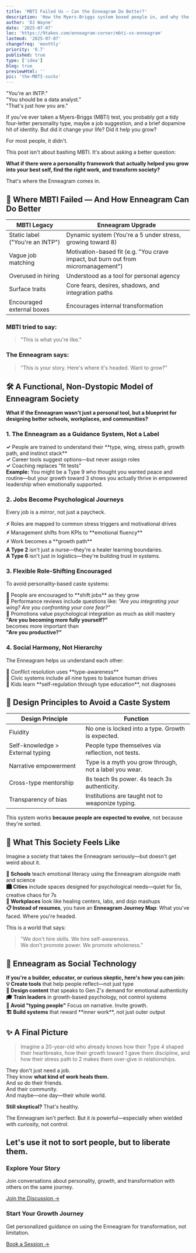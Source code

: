 ```yaml
---
title: 'MBTI Failed Us — Can the Enneagram Do Better?'
description: 'How the Myers-Briggs system boxed people in, and why the Enneagram offers a more transformative, human-centered alternative for careers, relationships, and society.'
author: 'DJ Wayne'
date: '2025-07-07'
loc: 'https://9takes.com/enneagram-corner/mbti-vs-enneagram'
lastmod: '2025-07-07'
changefreq: 'monthly'
priority: '0.7'
published: true
type: ['idea']
blog: true
previewHtml: ''
pic: 'the-MBTI-sucks'
---
```




<div class="bg-gray-100 border-l-4 border-gray-500 p-6 rounded-lg mb-8 text-lg italic">
"You're an INTP."<br>
"You should be a data analyst."<br>
"That's just how you are."
</div>

If you've ever taken a Myers-Briggs (MBTI) test, you probably got a tidy four-letter personality type, maybe a job suggestion, and a brief dopamine hit of identity. But did it change your life? Did it help you grow?

<div class="text-center font-bold text-2xl text-red-600 my-8">
For most people, it didn't.
</div>

This post isn't about bashing MBTI. It's about asking a better question:

<div class="bg-blue-50 border border-blue-200 border-l-4 border-l-blue-500 p-6 rounded-lg my-8">
<strong class="text-xl">What if there were a personality framework that actually helped you grow into your best self, find the right work, and transform society?</strong>
</div>

That's where the Enneagram comes in.

<h2 class="text-3xl font-semibold text-neutral-900 mt-12 mb-6">🧰 Where MBTI Failed — And How Enneagram Can Do Better</h2>

<div class="overflow-x-auto my-8">
<table class="w-full border-collapse bg-white rounded-lg shadow-md overflow-hidden">
<thead>
<tr class="bg-gradient-to-r from-red-500 to-red-600 text-white">
<th class="p-4 text-left font-semibold">MBTI Legacy</th>
<th class="p-4 text-left font-semibold">Enneagram Upgrade</th>
</tr>
</thead>
<tbody>
<tr class="border-b border-neutral-200 hover:bg-gray-50">
<td class="p-4">
<div class="bg-red-50 p-3 rounded border-l-4 border-red-400">
Static label ("You're an INTP")
</div>
</td>
<td class="p-4">
<div class="bg-green-50 p-3 rounded border-l-4 border-green-400">
Dynamic system (You're a 5 under stress, growing toward 8)
</div>
</td>
</tr>
<tr class="border-b border-neutral-200 hover:bg-gray-50">
<td class="p-4">
<div class="bg-red-50 p-3 rounded border-l-4 border-red-400">
Vague job matching
</div>
</td>
<td class="p-4">
<div class="bg-green-50 p-3 rounded border-l-4 border-green-400">
Motivation-based fit (e.g. "You crave impact, but burn out from micromanagement")
</div>
</td>
</tr>
<tr class="border-b border-neutral-200 hover:bg-gray-50">
<td class="p-4">
<div class="bg-red-50 p-3 rounded border-l-4 border-red-400">
Overused in hiring
</div>
</td>
<td class="p-4">
<div class="bg-green-50 p-3 rounded border-l-4 border-green-400">
Understood as a tool for personal agency
</div>
</td>
</tr>
<tr class="border-b border-neutral-200 hover:bg-gray-50">
<td class="p-4">
<div class="bg-red-50 p-3 rounded border-l-4 border-red-400">
Surface traits
</div>
</td>
<td class="p-4">
<div class="bg-green-50 p-3 rounded border-l-4 border-green-400">
Core fears, desires, shadows, and integration paths
</div>
</td>
</tr>
<tr class="hover:bg-gray-50">
<td class="p-4">
<div class="bg-red-50 p-3 rounded border-l-4 border-red-400">
Encouraged external boxes
</div>
</td>
<td class="p-4">
<div class="bg-green-50 p-3 rounded border-l-4 border-green-400">
Encourages internal transformation
</div>
</td>
</tr>
</tbody>
</table>
</div>

<div class="grid grid-cols-1 md:grid-cols-2 gap-8 my-8">
<div class="bg-red-50 border border-red-200 p-6 rounded-lg">
<h3 class="text-xl font-bold text-red-800 mb-4">MBTI tried to say:</h3>
<blockquote class="text-lg italic text-red-700 border-l-4 border-red-400 pl-4">
"This is what you're like."
</blockquote>
</div>

<div class="bg-green-50 border border-green-200 p-6 rounded-lg">
<h3 class="text-xl font-bold text-green-800 mb-4">The Enneagram says:</h3>
<blockquote class="text-lg italic text-green-700 border-l-4 border-green-400 pl-4">
"This is your story. Here's where it's headed. Want to grow?"
</blockquote>
</div>
</div>

<h2 class="text-3xl font-semibold text-neutral-900 mt-12 mb-6">🛠️ A Functional, Non-Dystopic Model of Enneagram Society</h2>

<div class="bg-blue-50 border-l-4 border-blue-400 p-6 my-8 rounded-lg">
<strong class="text-xl">What if the Enneagram wasn't just a personal tool, but a blueprint for designing better schools, workplaces, and communities?</strong>
</div>

<div class="space-y-8 my-10">

<div class="bg-gradient-to-r from-purple-50 to-blue-50 border border-purple-200 p-8 rounded-lg">
<h3 class="text-2xl font-bold text-purple-800 mb-4">1. The Enneagram as a Guidance System, Not a Label</h3>
<div class="space-y-4">
<div class="bg-white p-4 rounded border border-purple-200">
<strong>✓</strong> People are trained to understand their **type, wing, stress path, growth path, and instinct stack**
</div>
<div class="bg-white p-4 rounded border border-purple-200">
<strong>✓</strong> Career tools suggest options—but never assign roles
</div>
<div class="bg-white p-4 rounded border border-purple-200">
<strong>✓</strong> Coaching replaces "fit tests"
</div>
</div>

<div class="bg-purple-100 p-4 rounded-lg mt-6 border-l-4 border-purple-500">
<strong>Example:</strong> You might be a Type 9 who thought you wanted peace and routine—but your growth toward 3 shows you actually thrive in empowered leadership when emotionally supported.
</div>
</div>

<div class="bg-gradient-to-r from-green-50 to-teal-50 border border-green-200 p-8 rounded-lg">
<h3 class="text-2xl font-bold text-green-800 mb-4">2. Jobs Become Psychological Journeys</h3>
<p class="text-lg mb-6">Every job is a <em>mirror</em>, not just a paycheck.</p>

<div class="space-y-4">
<div class="bg-white p-4 rounded border border-green-200">
<strong>⚡</strong> Roles are mapped to common stress triggers and motivational drives
</div>
<div class="bg-white p-4 rounded border border-green-200">
<strong>⚡</strong> Management shifts from KPIs to **emotional fluency**
</div>
<div class="bg-white p-4 rounded border border-green-200">
<strong>⚡</strong> Work becomes a **growth path**
</div>
</div>

<div class="grid grid-cols-1 md:grid-cols-2 gap-4 mt-6">
<div class="bg-green-100 p-4 rounded-lg border-l-4 border-green-500">
<strong>A Type 2</strong> isn't just a nurse—they're a healer learning boundaries.
</div>
<div class="bg-green-100 p-4 rounded-lg border-l-4 border-green-500">
<strong>A Type 6</strong> isn't just in logistics—they're building trust in systems.
</div>
</div>
</div>

<div class="bg-gradient-to-r from-orange-50 to-yellow-50 border border-orange-200 p-8 rounded-lg">
<h3 class="text-2xl font-bold text-orange-800 mb-4">3. Flexible Role-Shifting Encouraged</h3>
<p class="text-lg mb-6">To avoid personality-based caste systems:</p>

<div class="space-y-4">
<div class="bg-white p-4 rounded border border-orange-200">
<strong>🔄</strong> People are encouraged to **shift jobs** as they grow
</div>
<div class="bg-white p-4 rounded border border-orange-200">
<strong>🔄</strong> Performance reviews include questions like: <em>"Are you integrating your wing? Are you confronting your core fear?"</em>
</div>
<div class="bg-white p-4 rounded border border-orange-200">
<strong>🔄</strong> Promotions value psychological integration as much as skill mastery
</div>
</div>

<div class="bg-orange-100 p-6 rounded-lg mt-6 border-l-4 border-orange-500 text-center">
<strong class="text-xl">"Are you becoming more fully yourself?"</strong><br>
<span class="text-lg">becomes more important than</span><br>
<strong class="text-xl">"Are you productive?"</strong>
</div>
</div>

<div class="bg-gradient-to-r from-pink-50 to-purple-50 border border-pink-200 p-8 rounded-lg">
<h3 class="text-2xl font-bold text-pink-800 mb-4">4. Social Harmony, Not Hierarchy</h3>
<p class="text-lg mb-6">The Enneagram helps us understand each other:</p>

<div class="space-y-4">
<div class="bg-white p-4 rounded border border-pink-200">
<strong>🤝</strong> Conflict resolution uses **type-awareness**
</div>
<div class="bg-white p-4 rounded border border-pink-200">
<strong>🤝</strong> Civic systems include all nine types to balance human drives
</div>
<div class="bg-white p-4 rounded border border-pink-200">
<strong>🤝</strong> Kids learn **self-regulation through type education**, not diagnoses
</div>
</div>
</div>

</div>


<h2 class="text-3xl font-semibold text-neutral-900 mt-12 mb-6">🧭 Design Principles to Avoid a Caste System</h2>

<div class="overflow-x-auto my-8">
<table class="w-full border-collapse bg-white rounded-lg shadow-md overflow-hidden">
<thead>
<tr class="bg-gradient-to-r from-indigo-500 to-purple-600 text-white">
<th class="p-4 text-left font-semibold">Design Principle</th>
<th class="p-4 text-left font-semibold">Function</th>
</tr>
</thead>
<tbody>
<tr class="border-b border-neutral-200 hover:bg-indigo-50">
<td class="p-4 font-semibold text-indigo-800">Fluidity</td>
<td class="p-4">No one is locked into a type. Growth is expected.</td>
</tr>
<tr class="border-b border-neutral-200 hover:bg-purple-50">
<td class="p-4 font-semibold text-purple-800">Self-knowledge > External typing</td>
<td class="p-4">People type themselves via reflection, not tests.</td>
</tr>
<tr class="border-b border-neutral-200 hover:bg-blue-50">
<td class="p-4 font-semibold text-blue-800">Narrative empowerment</td>
<td class="p-4">Type is a myth you grow through, not a label you wear.</td>
</tr>
<tr class="border-b border-neutral-200 hover:bg-green-50">
<td class="p-4 font-semibold text-green-800">Cross-type mentorship</td>
<td class="p-4">8s teach 9s power. 4s teach 3s authenticity.</td>
</tr>
<tr class="hover:bg-orange-50">
<td class="p-4 font-semibold text-orange-800">Transparency of bias</td>
<td class="p-4">Institutions are taught not to weaponize typing.</td>
</tr>
</tbody>
</table>
</div>

<div class="bg-gradient-to-r from-green-100 to-blue-100 p-6 rounded-lg text-center my-8">
<p class="text-xl font-semibold text-gray-800">This system works <strong>because people are expected to evolve</strong>, not because they're sorted.</p>
</div>


<h2 class="text-3xl font-semibold text-neutral-900 mt-12 mb-6">🌄 What This Society Feels Like</h2>

<div class="bg-gradient-to-r from-yellow-50 to-orange-50 p-8 rounded-lg my-8">
<p class="text-xl font-semibold text-gray-800 mb-6">Imagine a society that takes the Enneagram seriously—but doesn't get weird about it.</p>

<div class="space-y-6">
<div class="bg-white p-6 rounded-lg border border-yellow-200 shadow-sm">
<strong class="text-lg text-yellow-800">🏫 Schools</strong> teach emotional literacy using the Enneagram alongside math and science
</div>

<div class="bg-white p-6 rounded-lg border border-orange-200 shadow-sm">
<strong class="text-lg text-orange-800">🏙️ Cities</strong> include spaces designed for psychological needs—quiet for 5s, creative chaos for 7s
</div>

<div class="bg-white p-6 rounded-lg border border-red-200 shadow-sm">
<strong class="text-lg text-red-800">🏢 Workplaces</strong> look like healing centers, labs, and dojo mashups
</div>

<div class="bg-white p-6 rounded-lg border border-purple-200 shadow-sm">
<strong class="text-lg text-purple-800">📋 Instead of resumes</strong>, you have an <strong>Enneagram Journey Map</strong>: What you've faced. Where you're headed.
</div>
</div>
</div>

<div class="bg-gradient-to-r from-indigo-600 to-purple-600 text-white p-8 rounded-lg text-center my-12">
<p class="text-xl font-semibold mb-4">This is a world that says:</p>
<blockquote class="text-2xl italic">
"We don't hire skills. We hire self-awareness.<br>
We don't promote power. We promote wholeness."
</blockquote>
</div>

<h2 class="text-3xl font-semibold text-neutral-900 mt-12 mb-6">🧬 Enneagram as Social Technology</h2>

<div class="bg-blue-50 border-l-4 border-blue-400 p-6 my-8 rounded-lg">
<strong class="text-lg">If you're a builder, educator, or curious skeptic, here's how you can join:</strong>
</div>

<div class="grid grid-cols-1 md:grid-cols-2 gap-6 my-8">
<div class="bg-gradient-to-br from-blue-50 to-blue-100 p-6 rounded-lg border border-blue-200">
<strong class="text-blue-800">💡 Create tools</strong> that help people reflect—not just type
</div>

<div class="bg-gradient-to-br from-green-50 to-green-100 p-6 rounded-lg border border-green-200">
<strong class="text-green-800">🎯 Design content</strong> that speaks to Gen Z's demand for emotional authenticity
</div>

<div class="bg-gradient-to-br from-purple-50 to-purple-100 p-6 rounded-lg border border-purple-200">
<strong class="text-purple-800">🎓 Train leaders</strong> in growth-based psychology, not control systems
</div>

<div class="bg-gradient-to-br from-orange-50 to-orange-100 p-6 rounded-lg border border-orange-200">
<strong class="text-orange-800">🚫 Avoid "typing people"</strong> Focus on narrative. Invite growth.
</div>

<div class="bg-gradient-to-br from-pink-50 to-pink-100 p-6 rounded-lg border border-pink-200 md:col-span-2">
<strong class="text-pink-800">🏗️ Build systems</strong> that reward **inner work**, not just outer output
</div>
</div>


<h2 class="text-3xl font-semibold text-neutral-900 mt-12 mb-6">✨ A Final Picture</h2>

<div class="bg-gradient-to-r from-purple-100 to-pink-100 p-8 rounded-lg my-8 border border-purple-200">
<blockquote class="text-xl italic text-purple-800 mb-6">
Imagine a 20-year-old who already knows how their Type 4 shaped their heartbreaks, how their growth toward 1 gave them discipline, and how their stress path to 2 makes them over-give in relationships.
</blockquote>

<div class="space-y-4 text-lg">
<div class="bg-white p-4 rounded border-l-4 border-purple-500">
They don't just need a job.
</div>
<div class="bg-white p-4 rounded border-l-4 border-purple-500">
They know <strong>what kind of work heals them.</strong>
</div>
<div class="bg-white p-4 rounded border-l-4 border-purple-500">
And so do their friends.
</div>
<div class="bg-white p-4 rounded border-l-4 border-purple-500">
And their community.
</div>
<div class="bg-white p-4 rounded border-l-4 border-purple-500">
And maybe—one day—their whole world.
</div>
</div>
</div>


<div class="bg-yellow-50 border border-yellow-200 border-l-4 border-l-yellow-500 p-6 rounded-lg my-8">
<p class="text-lg"><strong>Still skeptical?</strong> That's healthy.</p>
<p class="mt-4">The Enneagram isn't perfect. But it <em>is</em> powerful—especially when wielded with curiosity, not control.</p>
</div>

<div class="bg-gradient-to-r from-green-600 to-blue-600 text-white p-8 rounded-lg text-center my-12">
<h2 class="text-3xl font-bold mb-4">Let's use it not to sort people, but to liberate them.</h2>
</div>

<div class="grid grid-cols-1 md:grid-cols-2 gap-6 my-8">
<div class="bg-blue-50 border border-blue-200 p-6 rounded-lg text-center">
<h3 class="text-xl font-bold text-blue-800 mb-4">Explore Your Story</h3>
<p class="mb-4">Join conversations about personality, growth, and transformation with others on the same journey.</p>
<a href="https://9takes.com/questions" class="inline-block bg-blue-600 text-white px-6 py-3 rounded-lg font-semibold hover:bg-blue-700 transition-colors">
Join the Discussion →
</a>
</div>

<div class="bg-purple-50 border border-purple-200 p-6 rounded-lg text-center">
<h3 class="text-xl font-bold text-purple-800 mb-4">Start Your Growth Journey</h3>
<p class="mb-4">Get personalized guidance on using the Enneagram for transformation, not limitation.</p>
<a href="https://9takes.com/book-session" class="inline-block bg-purple-600 text-white px-6 py-3 rounded-lg font-semibold hover:bg-purple-700 transition-colors">
Book a Session →
</a>
</div>
</div>